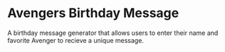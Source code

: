 # Avengers Birthday Message
A birthday message generator that allows users to enter their name and favorite Avenger to recieve a unique message.
